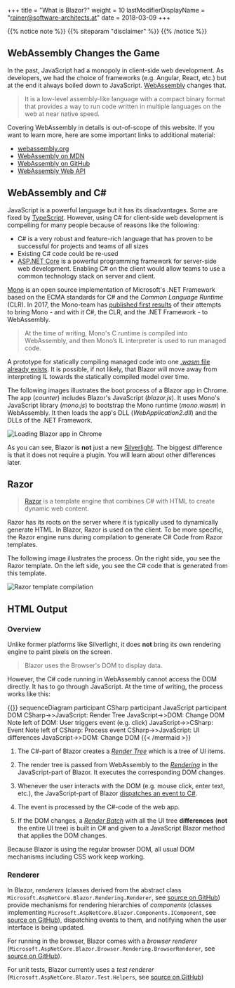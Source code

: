 +++
title = "What is Blazor?"
weight = 10
lastModifierDisplayName = "rainer@software-architects.at"
date = 2018-03-09
+++

{{% notice note %}}
{{% siteparam "disclaimer" %}}
{{% /notice %}}

## WebAssembly Changes the Game

In the past, JavaScript had a monopoly in client-side web development. As developers, we had the choice of frameworks (e.g. Angular, React, etc.) but at the end it always boiled down to JavaScript. [WebAssembly](http://webassembly.org/) changes that.

> It is a low-level assembly-like language with a compact binary format that provides a way to run code written in multiple languages on the web at near native speed.

Covering WebAssembly in details is out-of-scope of this website. If you want to learn more, here are some important links to additional material:

* [webassembly.org](http://webassembly.org/)
* [WebAssembly on MDN](https://developer.mozilla.org/en-US/docs/WebAssembly)
* [WebAssembly on GitHub](https://github.com/webassembly)
* [WebAssembly Web API](https://www.w3.org/TR/wasm-web-api-1/)

<!-- markdownlint-disable MD003 MD022 -->
## WebAssembly and C\#
<!-- markdownlint-disable MD003 MD022 -->

JavaScript is a powerful language but it has its disadvantages. Some are fixed by [TypeScript](https://www.typescriptlang.org/). However, using C# for client-side web development is compelling for many people because of reasons like the following:

* C# is a very robust and feature-rich language that has proven to be successful for projects and teams of all sizes
* Existing C# code could be re-used
* [ASP.NET Core](https://docs.microsoft.com/en-us/aspnet/core/) is a powerful programming framework for server-side web development. Enabling C# on the client would allow teams to use a common technology stack on server and client.

[Mono](http://www.mono-project.com/) is an open source implementation of Microsoft's .NET Framework based on the ECMA standards for C# and the *Common Language Runtime* (CLR). In 2017, the Mono-team has [published first results](http://www.mono-project.com/news/2017/08/09/hello-webassembly/) of their attempts to bring Mono - and with it C#, the CLR, and the .NET Framework - to WebAssembly.

> At the time of writing, Mono's C runtime is compiled into WebAssembly, and then Mono’s IL interpreter is used to run managed code.

A prototype for statically compiling managed code into one [*.wasm* file](https://developer.mozilla.org/en-US/docs/WebAssembly/Text_format_to_wasm) [already exists](http://www.mono-project.com/news/2018/01/16/mono-static-webassembly-compilation/). It is possible, if not likely, that Blazor will move away from interpreting IL towards the statically compiled model over time.

The following images illustrates the boot process of a Blazor app in Chrome. The app (*counter*) includes Blazor's JavaScript (*blazor.js*). It uses Mono's JavaScript library (*mono.js*) to bootstrap the Mono runtime (*mono.wasm*) in WebAssembly. It then loads the app's DLL (*WebApplication2.dll*) and the DLLs of the .NET Framework.

![Loading Blazor app in Chrome](/images/getting-started/chrome-load-dlls.png)

As you can see, Blazor is **not** just a new [Silverlight](https://en.wikipedia.org/wiki/Microsoft_Silverlight). The biggest difference is that it does not require a plugin. You will learn about other differences later.

## Razor

> [Razor](https://github.com/aspnet/Razor) is a template engine that combines C# with HTML to create dynamic web content.

Razor has its roots on the server where it is typically used to dynamically generate HTML. In Blazor, Razor is used on the client. To be more specific, the Razor engine runs during compilation to generate C# Code from Razor templates.

The following image illustrates the process. On the right side, you see the Razor template. On the left side, you see the C# code that is generated from this template.

![Razor template compilation](/images/getting-started/vs-razor-compilation.png)

## HTML Output

### Overview

Unlike former platforms like Silverlight, it does **not** bring its own rendering engine to paint pixels on the screen.

> Blazor uses the Browser's DOM to display data.

However, the C# code running in WebAssembly cannot access the DOM directly. It has to go through JavaScript. At the time of writing, the process works like this:

{{<mermaid>}}
sequenceDiagram
    participant CSharp
    participant JavaScript
    participant DOM
    CSharp->>JavaScript: Render Tree
    JavaScript->>DOM: Change DOM
    Note left of DOM: User triggers event (e.g. click)
    JavaScript->>CSharp: Event
    Note left of CSharp: Process event
    CSharp->>JavaScript: UI differences
    JavaScript->>DOM: Change DOM
{{< /mermaid >}}

1. The C#-part of Blazor creates a [*Render Tree*](https://github.com/aspnet/Blazor/tree/dev/src/Microsoft.AspNetCore.Blazor/RenderTree) which is a tree of UI items.

1. The render tree is passed from WebAssembly to the [*Rendering*](https://github.com/aspnet/Blazor/tree/dev/src/Microsoft.AspNetCore.Blazor.Browser.JS/src/Rendering) in the JavaScript-part of Blazor. It executes the corresponding DOM changes.

1. Whenever the user interacts with the DOM (e.g. mouse click, enter text, etc.), the JavaScript-part of Blazor [dispatches an event to C#](https://github.com/aspnet/Blazor/blob/release/0.1.0/src/Microsoft.AspNetCore.Blazor.Browser/Rendering/BrowserRendererEventDispatcher.cs).

1. The event is processed by the C#-code of the web app.

1. If the DOM changes, a [*Render Batch*](https://github.com/aspnet/Blazor/blob/release/0.1.0/src/Microsoft.AspNetCore.Blazor/Rendering/RenderBatch.cs) with all the UI tree **differences** (**not** the entire UI tree) is built in C# and given to a JavaScript Blazor method that applies the DOM changes.

Because Blazor is using the regular browser DOM, all usual DOM mechanisms including CSS work keep working.

### Renderer

In Blazor, *renderers* (classes derived from the abstract class `Microsoft.AspNetCore.Blazor.Rendering.Renderer`, see [source on GitHub](https://github.com/aspnet/Blazor/blob/release/0.1.0/src/Microsoft.AspNetCore.Blazor/Rendering/Renderer.cs)) provide mechanisms for rendering hierarchies of *components* (classes implementing `Microsoft.AspNetCore.Blazor.Components.IComponent`, see [source on GitHub](https://github.com/aspnet/Blazor/blob/release/0.1.0/src/Microsoft.AspNetCore.Blazor/Components/IComponent.cs)), dispatching events to them, and notifying when the user interface is being updated.

For running in the browser, Blazor comes with a *browser renderer* (`Microsoft.AspNetCore.Blazor.Browser.Rendering.BrowserRenderer`, see [source on GitHub](https://github.com/aspnet/Blazor/blob/release/0.1.0/src/Microsoft.AspNetCore.Blazor.Browser/Rendering/BrowserRenderer.cs)).

For unit tests, Blazor currently uses a *test renderer* (`Microsoft.AspNetCore.Blazor.Test.Helpers`, see [source on GitHub](https://github.com/aspnet/Blazor/blob/release/0.1.0/test/shared/TestRenderer.cs))
